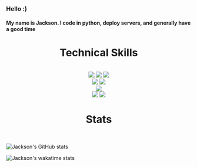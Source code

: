 ### Hello :)
#### My name is Jackson. I code in python, deploy servers, and generally have a good time

<div align='center'>
  <h1>Technical Skills</h1><br>
  <img src = "https://img.shields.io/badge/-HTML5-E34F26?style=flat&logo=html5&logoColor=white"> <img src = "https://img.shields.io/badge/-CSS3-1572B6?style=flat&logo=css3&logoColor=white"> <img src="https://img.shields.io/badge/-Bootstrap-563D7C?style=flat&logo=bootstrap&logoColor=white"> <br />
  <img src="https://img.shields.io/badge/-django-black?style=flat&logo=django"> <img src="https://img.shields.io/badge/-Flask-0d7963?style=flat&logo=flask&logoColor=white"> <br/>
  <img src="https://img.shields.io/badge/-Python%203-black?style=flat&logo=python&logoColor=white"> <br/>
  <img src="https://img.shields.io/badge/-Problem%20Solving-ffa804?style=flat"> <img src="https://img.shields.io/badge/-Database%20Management-4d008f?style=flat"> <br>
</div>

<div align='center'>
  <h1>Stats</h1><br>
</div>

![Jackson's GitHub stats](https://github-readme-stats.vercel.app/api?username=neverabsolute&count_private=true&include_all_commits=true&bg_color=0D1117&text_color=F3F3F3&title_color=E1E1E1)

![Jackson's wakatime stats](https://github-readme-stats.vercel.app/api/wakatime?username=neverabsolute&custom_title=Top%20Languages&bg_color=0D1117&text_color=848A90&title_color=FFFFFF)

<!-- ![Top Langs](https://github-readme-stats.vercel.app/api/top-langs/?username=jchoyce&layout=compact) -->
